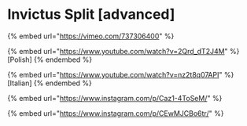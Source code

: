 # Invictus Split \[advanced]

{% embed url="https://vimeo.com/737306400" %}

{% embed url="https://www.youtube.com/watch?v=2Qrd_dT2J4M" %}
\[Polish]
{% endembed %}

{% embed url="https://www.youtube.com/watch?v=nz2t8q07API" %}
\[Italian]
{% endembed %}

{% embed url="https://www.instagram.com/p/Caz1-4ToSeM/" %}

{% embed url="https://www.instagram.com/p/CEwMJCBo6tr/" %}
